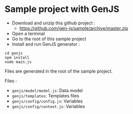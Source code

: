 # Sample project with GenJS

* Download and unzip this github project :
  * https://github.com/gen-js/sample/archive/master.zip
* Open a terminal
* Go to the root of this sample project
* Install and run GenJS generator :
```
cd genjs
npm install
node main.js
```

Files are generated in the root of the sample project.

Files :
* ```genjs/model/model.js```: Data model
* ```genjs/templates```: Templates files
* ```genjs/config/config.js```: Variables
* ```genjs/config/context.js```: Variables
